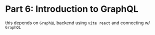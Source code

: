 # Part 6: Introduction to GraphQL

this depends on `GraphQL` backend
using `vite react` and connecting w/ `GraphQL`
